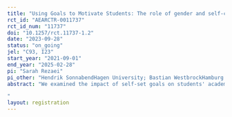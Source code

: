 ```yaml
---
title: "Using Goals to Motivate Students: The role of gender and self-control"
rct_id: "AEARCTR-0011737"
rct_id_num: "11737"
doi: "10.1257/rct.11737-1.2"
date: "2023-09-28"
status: "on_going"
jel: "C93, I23"
start_year: "2021-09-01"
end_year: "2025-02-28"
pi: "Sarah Rezaei"
pi_other: "Hendrik SonnabendHagen University; Bastian WestbrockHamburg University"
abstract: "We examined the impact of self-set goals on students' academic efforts and performance in a classroom intervention conducted at two European universities. Students were randomly assigned to a control group and two treatment groups. In the treatment groups, participants set a performance goal for their final course exam, and in one treatment, they could earn a monetary reward if they achieved their goals. Students in the control group did not set any performance goals. 
"
layout: registration
---
```


